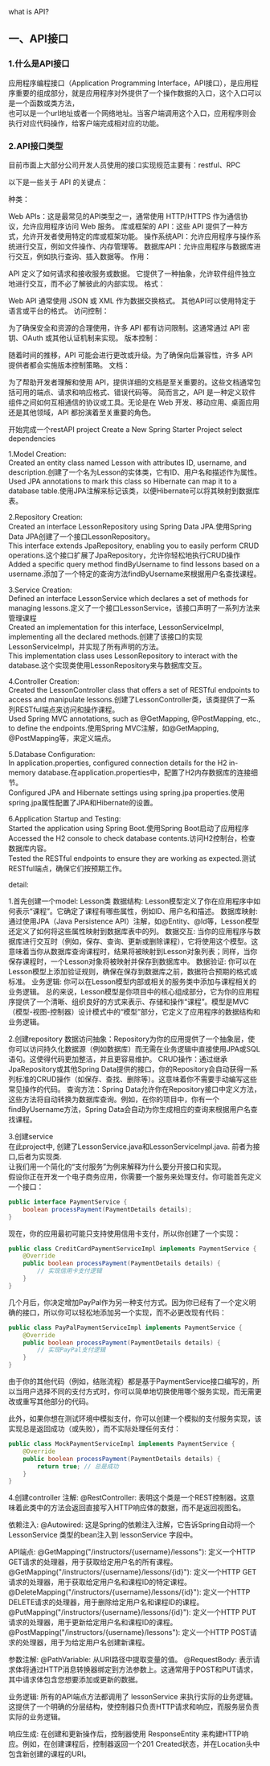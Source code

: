 what is API?  

## 一、API接口  

### 1.什么是API接口

应用程序编程接口（Application Programming Interface，API接口），是应用程序重要的组成部分，就是应用程序对外提供了一个操作数据的入口，这个入口可以是一个函数或类方法，  
也可以是一个url地址或者一个网络地址。当客户端调用这个入口，应用程序则会执行对应代码操作，给客户端完成相对应的功能。

### 2.API接口类型

目前市面上大部分公司开发人员使用的接口实现规范主要有：restful、RPC


以下是一些关于 API 的关键点：

种类：

Web APIs：这是最常见的API类型之一，通常使用 HTTP/HTTPS 作为通信协议，允许应用程序访问 Web 服务。
库或框架的 API：这些 API 提供了一种方式，允许开发者使用特定的库或框架功能。
操作系统API：允许应用程序与操作系统进行交互，例如文件操作、内存管理等。
数据库API：允许应用程序与数据库进行交互，例如执行查询、插入数据等。
作用：

API 定义了如何请求和接收服务或数据。
它提供了一种抽象，允许软件组件独立地进行交互，而不必了解彼此的内部实现。
格式：

Web API 通常使用 JSON 或 XML 作为数据交换格式。
其他API可以使用特定于语言或平台的格式。
访问控制：

为了确保安全和资源的合理使用，许多 API 都有访问限制。这通常通过 API 密钥、OAuth 或其他认证机制来实现。
版本控制：

随着时间的推移，API 可能会进行更改或升级。为了确保向后兼容性，许多 API 提供者都会实施版本控制策略。
文档：

为了帮助开发者理解和使用 API，提供详细的文档是至关重要的。这些文档通常包括可用的端点、请求和响应格式、错误代码等。
简而言之，API 是一种定义软件组件之间如何互相通信的协议或工具。无论是在 Web 开发、移动应用、桌面应用还是其他领域，API 都扮演着至关重要的角色。



开始完成一个restAPI project
Create a New Spring Starter Project
select dependencies

1.Model Creation:  
Created an entity class named Lesson with attributes ID, username, and description.创建了一个名为Lesson的实体类，它有ID、用户名和描述作为属性。  
Used JPA annotations to mark this class so Hibernate can map it to a database table.使用JPA注解来标记该类，以便Hibernate可以将其映射到数据库表。  
  
2.Repository Creation:  
Created an interface LessonRepository using Spring Data JPA.使用Spring Data JPA创建了一个接口LessonRepository。  
This interface extends JpaRepository, enabling you to easily perform CRUD operations.这个接口扩展了JpaRepository，允许你轻松地执行CRUD操作  
Added a specific query method findByUsername to find lessons based on a username.添加了一个特定的查询方法findByUsername来根据用户名查找课程。  
  
3.Service Creation:  
Defined an interface LessonService which declares a set of methods for managing lessons.定义了一个接口LessonService，该接口声明了一系列方法来管理课程  
Created an implementation for this interface, LessonServiceImpl, implementing all the declared methods.创建了该接口的实现LessonServiceImpl，并实现了所有声明的方法。  
This implementation class uses LessonRepository to interact with the database.这个实现类使用LessonRepository来与数据库交互。  

4.Controller Creation:  
Created the LessonController class that offers a set of RESTful endpoints to access and manipulate lessons.创建了LessonController类，该类提供了一系列RESTful端点来访问和操作课程。  
Used Spring MVC annotations, such as @GetMapping, @PostMapping, etc., to define the endpoints.使用Spring MVC注解，如@GetMapping, @PostMapping等，来定义端点。  

5.Database Configuration:  
In application.properties, configured connection details for the H2 in-memory database.在application.properties中，配置了H2内存数据库的连接细节。  
Configured JPA and Hibernate settings using spring.jpa properties.使用spring.jpa属性配置了JPA和Hibernate的设置。  

6.Application Startup and Testing:  
Started the application using Spring Boot.使用Spring Boot启动了应用程序  
Accessed the H2 console to check database contents.访问H2控制台，检查数据库内容。  
Tested the RESTful endpoints to ensure they are working as expected.测试RESTful端点，确保它们按预期工作。 



detail:

1.首先创建一个model:  Lesson类
  数据结构: Lesson模型定义了你在应用程序中如何表示“课程”。它确定了课程有哪些属性，例如ID、用户名和描述。
  数据库映射: 通过使用JPA（Java Persistence API）注解，如@Entity、@Id等，Lesson模型还定义了如何将这些属性映射到数据库表中的列。
  数据交互: 当你的应用程序与数据库进行交互时（例如，保存、查询、更新或删除课程），它将使用这个模型。这意味着当你从数据库查询课程时，结果将被映射到Lesson对象列表；同样，当你保存课程时，一个Lesson对象将被映射并保存到数据库中。
  数据验证: 你可以在Lesson模型上添加验证规则，确保在保存到数据库之前，数据符合预期的格式或标准。
  业务逻辑: 你可以在Lesson模型内部或相关的服务类中添加与课程相关的业务逻辑。
  总的来说，Lesson模型是你项目中的核心组成部分，它为你的应用程序提供了一个清晰、组织良好的方式来表示、存储和操作“课程”。模型是MVC（模型-视图-控制器）设计模式中的“模型”部分，它定义了应用程序的数据结构和业务逻辑。

2.创建repository 
  数据访问抽象：Repository为你的应用提供了一个抽象层，使你可以访问持久化数据源（例如数据库）而无需在业务逻辑中直接使用JPA或SQL语句。这使得代码更加整洁，并且更容易维护。
  CRUD操作：通过继承JpaRepository或其他Spring Data提供的接口，你的Repository会自动获得一系列标准的CRUD操作（如保存、查找、删除等）。这意味着你不需要手动编写这些常见操作的代码。
  查询方法：Spring Data允许你在Repository接口中定义方法，这些方法将自动转换为数据库查询。例如，在你的项目中，你有一个findByUsername方法，Spring Data会自动为你生成相应的查询来根据用户名查找课程。

3.创建service  
  在此project中, 创建了LessonService.java和LessonServiceImpl.java. 前者为接口,后者为实现类.  
  让我们用一个简化的“支付服务”为例来解释为什么要分开接口和实现。  
  假设你正在开发一个电子商务应用，你需要一个服务来处理支付。你可能首先定义一个接口：  
```java
public interface PaymentService {
    boolean processPayment(PaymentDetails details);
}
```
现在，你的应用最初可能只支持使用信用卡支付，所以你创建了一个实现：  
```java
public class CreditCardPaymentServiceImpl implements PaymentService {
    @Override
    public boolean processPayment(PaymentDetails details) {
        // 实现信用卡支付逻辑
    }
}
```
几个月后，你决定增加PayPal作为另一种支付方式。因为你已经有了一个定义明确的接口，所以你可以轻松地添加另一个实现，而不必更改现有代码：
```java
public class PayPalPaymentServiceImpl implements PaymentService {
    @Override
    public boolean processPayment(PaymentDetails details) {
        // 实现PayPal支付逻辑
    }
}
```
由于你的其他代码（例如，结账流程）都是基于PaymentService接口编写的，所以当用户选择不同的支付方式时，你可以简单地切换使用哪个服务实现，而无需更改或重写其他部分的代码。

此外，如果你想在测试环境中模拟支付，你可以创建一个模拟的支付服务实现，该实现总是返回成功（或失败），而不实际处理任何支付：
```java
public class MockPaymentServiceImpl implements PaymentService {
    @Override
    public boolean processPayment(PaymentDetails details) {
        return true; // 总是成功
    }
}
```

4.创建controller
注解:
@RestController: 表明这个类是一个REST控制器。这意味着此类中的方法会返回直接写入HTTP响应体的数据，而不是返回视图名。

依赖注入:
@Autowired: 这是Spring的依赖注入注解，它告诉Spring自动将一个 LessonService 类型的bean注入到 lessonService 字段中。

API端点:
@GetMapping("/instructors/{username}/lessons"): 定义一个HTTP GET请求的处理器，用于获取给定用户名的所有课程。
@GetMapping("/instructors/{username}/lessons/{id}"): 定义一个HTTP GET请求的处理器，用于获取给定用户名和课程ID的特定课程。
@DeleteMapping("/instructors/{username}/lessons/{id}"): 定义一个HTTP DELETE请求的处理器，用于删除给定用户名和课程ID的课程。
@PutMapping("/instructors/{username}/lessons/{id}"): 定义一个HTTP PUT请求的处理器，用于更新给定用户名和课程ID的课程。
@PostMapping("/instructors/{username}/lessons"): 定义一个HTTP POST请求的处理器，用于为给定用户名创建新课程。

参数注解:
@PathVariable: 从URI路径中提取变量的值。
@RequestBody: 表示请求体将通过HTTP消息转换器绑定到方法参数上。这通常用于POST和PUT请求，其中请求体包含您想要添加或更新的数据。

业务逻辑:
所有的API端点方法都调用了 lessonService 来执行实际的业务逻辑。这提供了一个明确的分层结构，使控制器只负责HTTP请求和响应，而服务层负责实际的业务逻辑。

响应生成:
在创建和更新操作后，控制器使用 ResponseEntity 来构建HTTP响应。例如，在创建课程后，控制器返回一个201 Created状态，并在Location头中包含新创建的课程的URI。
